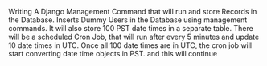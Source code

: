 Writing A Django Management Command that will run and store Records in the Database. Inserts Dummy Users in the Database using management commands. It will also store 100 PST date times in a separate table. There will be a scheduled Cron Job, that will run after every 5 minutes and update 10 date times in UTC. Once all 100 date times are in UTC, the cron job will start converting date time objects in PST. and this will continue
